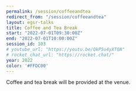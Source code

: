 ```yaml
---
permalink: /session/coffeeandtea
redirect_from: "/session/coffeeandtea"
layout: egsr-talks
title: Coffee and Tea Break
start: "2022-07-01T09:30:00Z"
end: "2022-07-01T10:00:00Z"
session_id: 103
# youtube_url: "https://youtu.be/QkP5u4yXTQA"
# rocket_chat_url: "https://rocket.chat/"
year: 2022
color: '#FFDC00'
---
```

Coffee and tea break will be provided at the venue.
